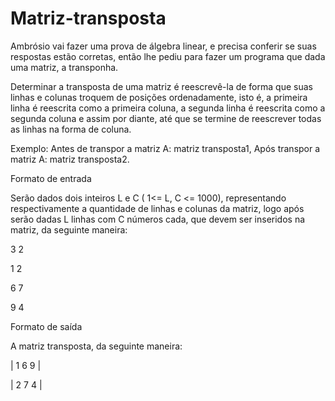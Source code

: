 # Matriz-transposta
Ambrósio vai fazer uma prova de álgebra linear, e precisa conferir se suas respostas estão corretas, então lhe pediu para fazer um programa que dada uma matriz, a transponha.

Determinar a transposta de uma matriz é reescrevê-la de forma que suas linhas e colunas troquem de posições ordenadamente, isto é, a primeira linha é reescrita como a primeira coluna, a segunda linha é reescrita como a segunda coluna e assim por diante, até que se termine de reescrever todas as linhas na forma de coluna.


Exemplo:  Antes de transpor a matriz A:    matriz transposta1, Após transpor a matriz A: matriz transposta2.

Formato de entrada

Serão dados dois inteiros L e C ( 1<= L, C <= 1000), representando respectivamente a quantidade de linhas e colunas da matriz, logo após serão dadas L linhas com C números cada, que devem ser inseridos na matriz, da seguinte maneira:

3 2

1 2

6 7

9 4


Formato de saída

A matriz transposta, da seguinte maneira:

| 1 6 9 |

| 2 7 4 |
